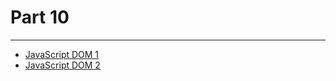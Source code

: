 # Part 10

---

* [JavaScript DOM 1](../../modules/javascript-dom-1/README.md)
* [JavaScript DOM 2](../../modules/javascript-dom-2/README.md)
